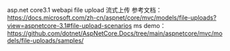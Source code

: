 asp.net core3.1 webapi file upload 流式上传
参考文档：https://docs.microsoft.com/zh-cn/aspnet/core/mvc/models/file-uploads?view=aspnetcore-3.1#file-upload-scenarios
ms demo：https://github.com/dotnet/AspNetCore.Docs/tree/main/aspnetcore/mvc/models/file-uploads/samples/
